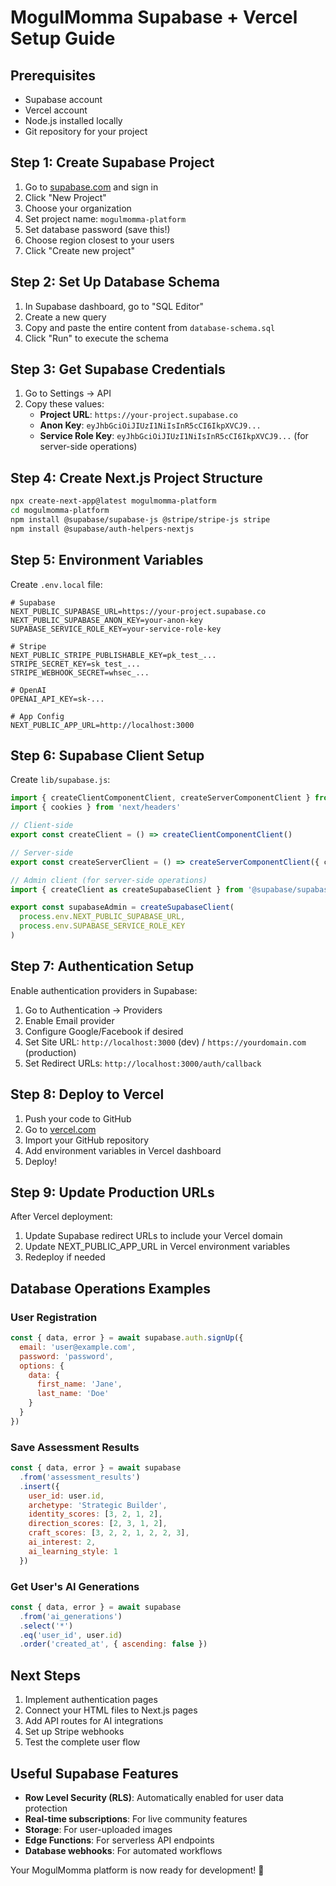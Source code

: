 # MogulMomma Supabase + Vercel Setup Guide

## Prerequisites
- Supabase account
- Vercel account  
- Node.js installed locally
- Git repository for your project

## Step 1: Create Supabase Project

1. Go to [supabase.com](https://supabase.com) and sign in
2. Click "New Project"
3. Choose your organization
4. Set project name: `mogulmomma-platform`
5. Set database password (save this!)
6. Choose region closest to your users
7. Click "Create new project"

## Step 2: Set Up Database Schema

1. In Supabase dashboard, go to "SQL Editor"
2. Create a new query
3. Copy and paste the entire content from `database-schema.sql`
4. Click "Run" to execute the schema

## Step 3: Get Supabase Credentials

1. Go to Settings → API
2. Copy these values:
   - **Project URL**: `https://your-project.supabase.co`
   - **Anon Key**: `eyJhbGciOiJIUzI1NiIsInR5cCI6IkpXVCJ9...`
   - **Service Role Key**: `eyJhbGciOiJIUzI1NiIsInR5cCI6IkpXVCJ9...` (for server-side operations)

## Step 4: Create Next.js Project Structure

```bash
npx create-next-app@latest mogulmomma-platform
cd mogulmomma-platform
npm install @supabase/supabase-js @stripe/stripe-js stripe
npm install @supabase/auth-helpers-nextjs
```

## Step 5: Environment Variables

Create `.env.local` file:

```env
# Supabase
NEXT_PUBLIC_SUPABASE_URL=https://your-project.supabase.co
NEXT_PUBLIC_SUPABASE_ANON_KEY=your-anon-key
SUPABASE_SERVICE_ROLE_KEY=your-service-role-key

# Stripe
NEXT_PUBLIC_STRIPE_PUBLISHABLE_KEY=pk_test_...
STRIPE_SECRET_KEY=sk_test_...
STRIPE_WEBHOOK_SECRET=whsec_...

# OpenAI
OPENAI_API_KEY=sk-...

# App Config
NEXT_PUBLIC_APP_URL=http://localhost:3000
```

## Step 6: Supabase Client Setup

Create `lib/supabase.js`:

```javascript
import { createClientComponentClient, createServerComponentClient } from '@supabase/auth-helpers-nextjs'
import { cookies } from 'next/headers'

// Client-side
export const createClient = () => createClientComponentClient()

// Server-side
export const createServerClient = () => createServerComponentClient({ cookies })

// Admin client (for server-side operations)
import { createClient as createSupabaseClient } from '@supabase/supabase-js'

export const supabaseAdmin = createSupabaseClient(
  process.env.NEXT_PUBLIC_SUPABASE_URL,
  process.env.SUPABASE_SERVICE_ROLE_KEY
)
```

## Step 7: Authentication Setup

Enable authentication providers in Supabase:

1. Go to Authentication → Providers
2. Enable Email provider
3. Configure Google/Facebook if desired
4. Set Site URL: `http://localhost:3000` (dev) / `https://yourdomain.com` (production)
5. Set Redirect URLs: `http://localhost:3000/auth/callback`

## Step 8: Deploy to Vercel

1. Push your code to GitHub
2. Go to [vercel.com](https://vercel.com)
3. Import your GitHub repository
4. Add environment variables in Vercel dashboard
5. Deploy!

## Step 9: Update Production URLs

After Vercel deployment:

1. Update Supabase redirect URLs to include your Vercel domain
2. Update NEXT_PUBLIC_APP_URL in Vercel environment variables
3. Redeploy if needed

## Database Operations Examples

### User Registration
```javascript
const { data, error } = await supabase.auth.signUp({
  email: 'user@example.com',
  password: 'password',
  options: {
    data: {
      first_name: 'Jane',
      last_name: 'Doe'
    }
  }
})
```

### Save Assessment Results
```javascript
const { data, error } = await supabase
  .from('assessment_results')
  .insert({
    user_id: user.id,
    archetype: 'Strategic Builder',
    identity_scores: [3, 2, 1, 2],
    direction_scores: [2, 3, 1, 2],
    craft_scores: [3, 2, 2, 1, 2, 2, 3],
    ai_interest: 2,
    ai_learning_style: 1
  })
```

### Get User's AI Generations
```javascript
const { data, error } = await supabase
  .from('ai_generations')
  .select('*')
  .eq('user_id', user.id)
  .order('created_at', { ascending: false })
```

## Next Steps

1. Implement authentication pages
2. Connect your HTML files to Next.js pages
3. Add API routes for AI integrations
4. Set up Stripe webhooks
5. Test the complete user flow

## Useful Supabase Features

- **Row Level Security (RLS)**: Automatically enabled for user data protection
- **Real-time subscriptions**: For live community features
- **Storage**: For user-uploaded images
- **Edge Functions**: For serverless API endpoints
- **Database webhooks**: For automated workflows

Your MogulMomma platform is now ready for development! 🚀